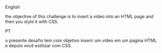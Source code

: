 English 

the objective of this challenge is to insert a video into an HTML page and then you style it with CSS.


PT

o presente desafio tem com objetivo inserir um vídeo em um pagina HTML e depois você estilizar com CSS.


